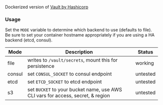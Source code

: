 Dockerized version of [Vault by Hashicorp](https://www.vaultproject.io)  

### Usage  
Set the `MODE` variable to determine which backend to use (defaults to file).  
Be sure to set your container hostname appropriately if you are using a HA backend (etcd, consul). 

|Mode|Description|Status|
|----|--------|------|
|file|writes to `/vault/secrets`, mount this for persistence|working|
|consul|set `CONSUL_SOCKET` to consul endpoint|untested|
|etcd|set `ETCD_SOCKET` to etcd endpoint|untested|
|s3|set `BUCKET` to your bucket name, use AWS CLI vars for access, secret, & region|untested|  